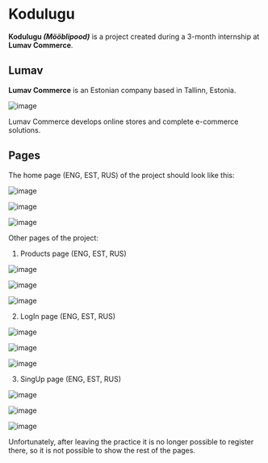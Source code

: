 # Kodulugu

**Kodulugu _(Mööblipood)_** is a project created during a 3-month internship at **Lumav Commerce**.


## Lumav

**Lumav Commerce** is an Estonian company based in Tallinn, Estonia.

![image](https://github.com/user-attachments/assets/c32b328e-5fb8-44cf-a5e5-c9c182aa7abc)

Lumav Commerce develops online stores and complete e-commerce solutions.


## Pages

The home page (ENG, EST, RUS) of the project should look like this:

![image](https://github.com/user-attachments/assets/6bea1be5-555a-4224-9bae-273900e50ac9)

![image](https://github.com/user-attachments/assets/6cff55ef-c197-4831-b9c0-63f5ac20cd2a)

![image](https://github.com/user-attachments/assets/0346cb24-28b0-4f35-982a-7d88d2760aa3)


Other pages of the project:

1. Products page (ENG, EST, RUS)

![image](https://github.com/user-attachments/assets/9ae73399-94ad-4d8a-b638-ecc93327ee78)

![image](https://github.com/user-attachments/assets/6eb71d2a-8568-44f9-b505-fc48b4983939)

![image](https://github.com/user-attachments/assets/06cad4c1-decc-42d3-9c56-eaf6db7c7a79)


2. LogIn page (ENG, EST, RUS)

![image](https://github.com/user-attachments/assets/11096f6e-7ce5-4b2b-b50c-83002946c020)

![image](https://github.com/user-attachments/assets/0785ac83-a3cb-44bd-92bf-caf1eac62dce)

![image](https://github.com/user-attachments/assets/ef40d367-b5b0-40ef-94e0-d7a782993e28)


3. SingUp page (ENG, EST, RUS)

![image](https://github.com/user-attachments/assets/e9819eb0-1a62-427f-af15-d3449b892f8e)

![image](https://github.com/user-attachments/assets/d572123b-7652-48c6-9ffc-4b805a01aec8)

![image](https://github.com/user-attachments/assets/bd4dde52-a661-47d9-bb56-b86e1578039b)


Unfortunately, after leaving the practice it is no longer possible to register there, so it is not possible to show the rest of the pages.
